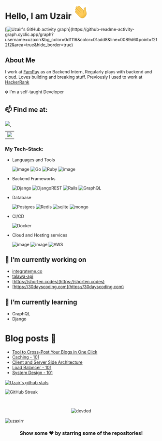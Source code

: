 # Hello, I am Uzair <img src="https://raw.githubusercontent.com/ABSphreak/ABSphreak/master/gifs/Hi.gif" width="50px">

[![Uzair's GitHub activity graph]([https://activity-graph.herokuapp.com/graph?username=uzaxirr&theme=react-dark&hide_border=true&area=true](https://github-readme-activity-graph.cyclic.app/graph?username=uzaxirr&bg_color=0d1116&color=01add8&line=0089d6&point=f2f2f2&area=true&hide_border=true))](https://github-readme-activity-graph.cyclic.app/graph?username=uzaxirr&bg_color=0d1116&color=01add8&line=0089d6&point=f2f2f2&area=true&hide_border=true)



## About Me
I work at [FamPay](https://www.fampay.in/) as an Backend Intern, Regularly plays with backend and cloud. Loves building and breaking stuff.
Previously I used to work at [HackerRank](https://www.hackerrank.com/)

❄️ I'm a self-taught Developer
## 📫 Find me at:

<table>
  <tr>
    <a href="https://www.linkedin.com/in/uzaxirr/">
    <img src="https://img.shields.io/badge/linkedin-%230077B5.svg?&style=for-the-badge&logo=linkedin&logoColor=white" />
  </a>&nbsp;&nbsp;
   <td><ahref="mailto:the.uzairali10@gmail.com"><img src="https://img.shields.io/badge/Gmail-D14836?style=for-the-badge&logo=gmail&logoColor=white"></a></td>
</table>

### My Tech-Stack:
* Languages and Tools
  
  ![image](https://img.shields.io/badge/Python-14354C?style=for-the-badge&logo=python&logoColor=white)
  ![Go](https://img.shields.io/badge/go-%2300ADD8.svg?style=for-the-badge&logo=go&logoColor=white)
  ![Ruby](https://img.shields.io/badge/ruby-%23CC342D.svg?style=for-the-badge&logo=ruby&logoColor=white)
  ![image](https://img.shields.io/badge/C%2B%2B-00599C?style=for-the-badge&logo=c%2B%2B&logoColor=white)
  



* Backend Frameworks

  ![Django](https://img.shields.io/badge/django-%23092E20.svg?style=for-the-badge&logo=django&logoColor=white)
  ![DjangoREST](https://img.shields.io/badge/DJANGO-REST-ff1709?style=for-the-badge&logo=django&logoColor=white&color=ff1709&labelColor=gray)
  ![Rails](https://img.shields.io/badge/rails-%23CC0000.svg?style=for-the-badge&logo=ruby-on-rails&logoColor=white)
  ![GraphQL](https://img.shields.io/badge/-GraphQL-E10098?style=for-the-badge&logo=graphql&logoColor=white)



* Database

  ![Postgres](https://img.shields.io/badge/postgres-%23316192.svg?style=for-the-badge&logo=postgresql&logoColor=white)
  ![Redis](https://img.shields.io/badge/redis-%23DD0031.svg?style=for-the-badge&logo=redis&logoColor=white)
  ![sqlite](https://img.shields.io/badge/sqlite-%2307405e.svg?&style=for-the-badge&logo=sqlite&logoColor=white)
  ![mongo](https://img.shields.io/badge/MongoDB-4EA94B?style=for-the-badge&logo=mongodb&logoColor=white)


* CI/CD
  
  ![Docker](https://img.shields.io/badge/docker-%230db7ed.svg?style=for-the-badge&logo=docker&logoColor=white)


* Cloud and Hosting services

  ![image](https://img.shields.io/badge/Microsoft_Azure-0089D6?style=for-the-badge&logo=microsoft-azure&logoColor=white)
  ![image](https://img.shields.io/badge/Google_Cloud-4285F4?style=for-the-badge&logo=google-cloud&logoColor=white)
  <img alt="AWS" src="https://img.shields.io/badge/AWS%20-%23FF9900.svg?&style=for-the-badge&logo=amazon-aws&logoColor=white"/>


## 🔭 I’m currently working on
* [integrateme.co](https://github.com/integrateme-co/)
* [talawa-api](https://github.com/PalisadoesFoundation/talawa-api)
* [https://shorten.codes](https://shorten.codes)
* [https://30dayscoding.com](https://30dayscoding.com)

## 🌱 I’m currently learning

* GraphQL
* Django

# Blog posts 📝
<!-- BLOG-POST-LIST:START -->
- [Tool to Cross-Post Your Blogs in One Click](https://dev.to/uzaxirr/tool-to-cross-post-your-blogs-in-one-click-3n04)
- [Caching - 101](https://dev.to/uzaxirr/caching-101-3agp)
- [Client and Server Side Architecture](https://dev.to/uzaxirr/client-and-server-side-architecture-4i67)
- [Load Balancer - 101](https://dev.to/uzaxirr/load-balancer-101-4jl9)
- [System Design - 101](https://dev.to/uzaxirr/system-design-101-170o)
<!-- BLOG-POST-LIST:END -->


<a href="https://github.com/uzaxirr">
 <img align="center" src="https://github-readme-stats.vercel.app/api?username=uzaxirr&show_icons=true&theme=dark&line_height=27&title_color=2EDDD5&bg_color=000000&hide_border=1" alt="Uzair's github stats"/>
</a>

![GitHub Streak](https://github-readme-streak-stats.herokuapp.com?user=uzaxirr&theme=great-gatsby&hide_border=true&sideNums=2EDDD5&background=000000&ring=1CC6DD&border=DD2727&currStreakNum=2ACBDD)

<br>
<p align="center"> <img src="https://komarev.com/ghpvc/?username=uzaxirr" alt="devded" /> </p>

<p><img align="center" src="https://github-readme-stats.vercel.app/api/top-langs?username=uzaxirr&show_icons=true&locale=en&layout=compact&bg_color=000000&hide_border=1&title_color=2EDDD5"" alt="uzaxirr" /></p>

<div align="center">
  
### Show some ❤️ by starring some of the repositories!

</div>
